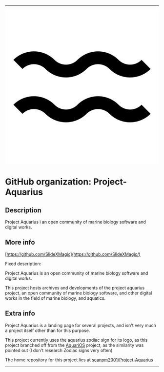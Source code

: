 
***

![Aquarius_symbol_(bold).svg.png failed to load. The file may be missing or corrupt. Check the file path for errors first.](/AdditionalInfo/2/Project-Aquarius/Aquarius_symbol_(bold).svg.png)

# GitHub organization: Project-Aquarius

## Description

Project Aquarius i an open community of marine biology software and digital works.

## More info

[https://github.com/SlideXMagic](https://github.com/SlideXMagic/)

Fixed description:

Project Aquarius is an open community of marine biology software and digital works.

This project hosts archives and developments of the project aquarius project, an open community of marine biology software, and other digital works in the field of marine biology, and aquatics.

## Extra info

Project Aquarius is a landing page for several projects, and isn't very much a project itself other than for this purpose.

This project currently uses the aquarius zodiac sign for its logo, as this project branched off from the [AquariOS](/AdditionalInfo/2/AquariOS-dev/) project, as the similarity was pointed out (I don't research Zodiac signs very often)

The home repository for this project lies at [seanpm2001/Project-Aquarius](https://github.com/seanpm2001/Project-Aquarius/)

***
